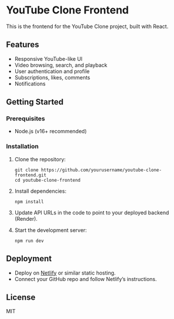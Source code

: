 # YouTube Clone Frontend

This is the frontend for the YouTube Clone project, built with React.

## Features

- Responsive YouTube-like UI
- Video browsing, search, and playback
- User authentication and profile
- Subscriptions, likes, comments
- Notifications

## Getting Started

### Prerequisites

- Node.js (v16+ recommended)

### Installation

1. Clone the repository:
   ```
   git clone https://github.com/yourusername/youtube-clone-frontend.git
   cd youtube-clone-frontend
   ```

2. Install dependencies:
   ```
   npm install
   ```

3. Update API URLs in the code to point to your deployed backend (Render).

4. Start the development server:
   ```
   npm run dev
   ```

## Deployment

- Deploy on [Netlify](https://netlify.com/) or similar static hosting.
- Connect your GitHub repo and follow Netlify’s instructions.

## License

MIT
